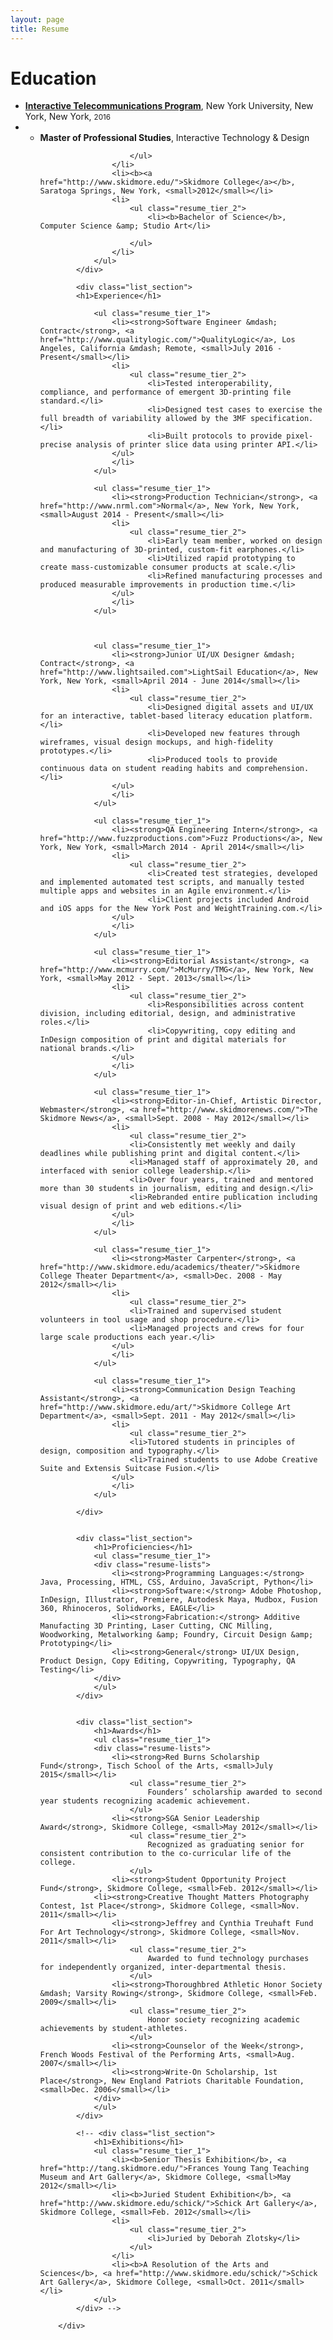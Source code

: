 ```yaml
---
layout: page
title: Resume
---
```


<div class="resume">
			<div class="list_section">
				<h1>Education</h1>
				<ul class="resume_tier_1">
					<li><b><a href="http://itp.nyu.edu"> Interactive Telecommunications Program</a></b>, New York University, New York, New York, <small>2016</small></li>
					<li>
						<ul class="resume_tier_2">
							<li><b>Master of Professional Studies</b>, Interactive Technology &amp; Design</li>
		
						</ul>
					</li>
					<li><b><a href="http://www.skidmore.edu/">Skidmore College</a></b>, Saratoga Springs, New York, <small>2012</small></li>
					<li>
						<ul class="resume_tier_2">
							<li><b>Bachelor of Science</b>, Computer Science &amp; Studio Art</li>
							
						</ul>
					</li>
				</ul>
			</div>

			<div class="list_section">
			<h1>Experience</h1>

				<ul class="resume_tier_1">
					<li><strong>Software Engineer &mdash; Contract</strong>, <a href="http://www.qualitylogic.com/">QualityLogic</a>, Los Angeles, California &mdash; Remote, <small>July 2016 - Present</small></li>
					<li>
						<ul class="resume_tier_2">
							<li>Tested interoperability, compliance, and performance of emergent 3D-printing file standard.</li>
							<li>Designed test cases to exercise the full breadth of variability allowed by the 3MF specification.</li> 
							<li>Built protocols to provide pixel-precise analysis of printer slice data using printer API.</li>
					</ul>
					</li>
				</ul>

				<ul class="resume_tier_1">
					<li><strong>Production Technician</strong>, <a href="http://www.nrml.com">Normal</a>, New York, New York, <small>August 2014 - Present</small></li>
					<li>
						<ul class="resume_tier_2">
							<li>Early team member, worked on design and manufacturing of 3D-printed, custom-fit earphones.</li>
							<li>Utilized rapid prototyping to create mass-customizable consumer products at scale.</li> 
							<li>Refined manufacturing processes and produced measurable improvements in production time.</li>
					</ul>
					</li>
				</ul>

				

				<ul class="resume_tier_1">
					<li><strong>Junior UI/UX Designer &mdash; Contract</strong>, <a href="http://www.lightsailed.com">LightSail Education</a>, New York, New York, <small>April 2014 - June 2014</small></li>
					<li>
						<ul class="resume_tier_2">
							<li>Designed digital assets and UI/UX for an interactive, tablet-based literacy education platform.</li>
							<li>Developed new features through wireframes, visual design mockups, and high-fidelity prototypes.</li>
							<li>Produced tools to provide continuous data on student reading habits and comprehension.</li>
					</ul>
					</li>
				</ul>

				<ul class="resume_tier_1">
					<li><strong>QA Engineering Intern</strong>, <a href="http://www.fuzzproductions.com">Fuzz Productions</a>, New York, New York, <small>March 2014 - April 2014</small></li>
					<li>
						<ul class="resume_tier_2">
							<li>Created test strategies, developed and implemented automated test scripts, and manually tested multiple apps and websites in an Agile environment.</li>
							<li>Client projects included Android and iOS apps for the New York Post and WeightTraining.com.</li>
					</ul>
					</li>
				</ul>

				<ul class="resume_tier_1">
					<li><strong>Editorial Assistant</strong>, <a href="http://www.mcmurry.com/">McMurry/TMG</a>, New York, New York, <small>May 2012 - Sept. 2013</small></li>
					<li>
						<ul class="resume_tier_2">
							<li>Responsibilities across content division, including editorial, design, and administrative roles.</li>
							<li>Copywriting, copy editing and InDesign composition of print and digital materials for national brands.</li>
					</ul>
					</li>
				</ul>

				<ul class="resume_tier_1">
					<li><strong>Editor-in-Chief, Artistic Director, Webmaster</strong>, <a href="http://www.skidmorenews.com/">The Skidmore News</a>, <small>Sept. 2008 - May 2012</small></li>
					<li>
						<ul class="resume_tier_2">
						<li>Consistently met weekly and daily deadlines while publishing print and digital content.</li>
						<li>Managed staff of approximately 20, and interfaced with senior college leadership.</li>
						<li>Over four years, trained and mentored more than 30 students in journalism, editing and design.</li>
						<li>Rebranded entire publication including visual design of print and web editions.</li>
					</ul>
					</li>
				</ul>

				<ul class="resume_tier_1">
					<li><strong>Master Carpenter</strong>, <a href="http://www.skidmore.edu/academics/theater/">Skidmore College Theater Department</a>, <small>Dec. 2008 - May 2012</small></li>
					<li>
						<ul class="resume_tier_2">
						<li>Trained and supervised student volunteers in tool usage and shop procedure.</li>
						<li>Managed projects and crews for four large scale productions each year.</li>
					</ul>
					</li>
				</ul>

				<ul class="resume_tier_1">
					<li><strong>Communication Design Teaching Assistant</strong>, <a href="http://www.skidmore.edu/art/">Skidmore College Art Department</a>, <small>Sept. 2011 - May 2012</small></li>
					<li>
						<ul class="resume_tier_2">
						<li>Tutored students in principles of design, composition and typography.</li>
						<li>Trained students to use Adobe Creative Suite and Extensis Suitcase Fusion.</li>
					</ul>
					</li>
				</ul>


<!-- 				<ul class="resume_tier_1">
					<li><strong>Sports Copy Editor</strong>, <a href="http://www.saratogian.com/">The Saratogian</a>, Saratoga Springs, New York, <small>Summer 2010, 2011</small></li>
					<li>
						<ul class="resume_tier_2">
						<li>Copy edited and composed up to four pages during production of daily newspaper.</li>
						<li>Contributed to coverage of national sporting events including the Travers Stakes.</li>
					</ul>
					</li>
				</ul>	

				<ul class="resume_tier_1">
					<li><strong>Carpenter</strong>, <a href="http://operasaratoga.org/index.php">Opera Saratoga</a>, Saratoga Springs, New York, <small>Summer 2009, 2010</small></li>
				</ul>

				<ul class="resume_tier_1">
					<li><strong>Junior Carpenter</strong>, <a href="http://www.ashernichols.com/">Asher Nichols and Craftsmen</a>, Chestnut Hill, Massachusetts, <small>Summer 2009</small></li>
				</ul>		

				<ul class="resume_tier_1">
					<li><strong>Counselor</strong>, <a href="http://www.frenchwoods.com/">French Woods Festival of the Performing Arts</a>, Hancock, New York, <small>Summer 2007, 2008</small></li>
				</ul>	 -->


			</div>


			<div class="list_section">
				<h1>Proficiencies</h1>
				<ul class="resume_tier_1">
				<div class="resume-lists">
					<li><strong>Programming Languages:</strong> Java, Processing, HTML, CSS, Arduino, JavaScript, Python</li>
					<li><strong>Software:</strong> Adobe Photoshop, InDesign, Illustrator, Premiere, Autodesk Maya, Mudbox, Fusion 360, Rhinoceros, Solidworks, EAGLE</li>
					<li><strong>Fabrication:</strong> Additive Manufacting 3D Printing, Laser Cutting, CNC Milling, Woodworking, Metalworking &amp; Foundry, Circuit Design &amp; Prototyping</li>
					<li><strong>General</strong> UI/UX Design, Product Design, Copy Editing, Copywriting, Typography, QA Testing</li>
				</div>
				</ul>
			</div>


			<div class="list_section">
				<h1>Awards</h1>
				<ul class="resume_tier_1">
				<div class="resume-lists">
					<li><strong>Red Burns Scholarship Fund</strong>, Tisch School of the Arts, <small>July 2015</small></li>
						<ul class="resume_tier_2">
							Founders’ scholarship awarded to second year students recognizing academic achievement.
						</ul>
					<li><strong>SGA Senior Leadership Award</strong>, Skidmore College, <small>May 2012</small></li>
						<ul class="resume_tier_2">
							Recognized as graduating senior for consistent contribution to the co-curricular life of the college.
						</ul>
					<li><strong>Student Opportunity Project Fund</strong>, Skidmore College, <small>Feb. 2012</small></li>
				<li><strong>Creative Thought Matters Photography Contest, 1st Place</strong>, Skidmore College, <small>Nov. 2011</small></li>
					<li><strong>Jeffrey and Cynthia Treuhaft Fund For Art Technology</strong>, Skidmore College, <small>Nov. 2011</small></li>
						<ul class="resume_tier_2">
							Awarded to fund technology purchases for independently organized, inter-departmental thesis.
						</ul>
					<li><strong>Thoroughbred Athletic Honor Society &mdash; Varsity Rowing</strong>, Skidmore College, <small>Feb. 2009</small></li>
						<ul class="resume_tier_2">
							Honor society recognizing academic achievements by student-athletes.
						</ul>
					<li><strong>Counselor of the Week</strong>, French Woods Festival of the Performing Arts, <small>Aug. 2007</small></li>
					<li><strong>Write-On Scholarship, 1st Place</strong>, New England Patriots Charitable Foundation, <small>Dec. 2006</small></li>
				</div>
				</ul>
			</div>

			<!-- <div class="list_section">
				<h1>Exhibitions</h1>
				<ul class="resume_tier_1">
					<li><b>Senior Thesis Exhibition</b>, <a href="http://tang.skidmore.edu/">Frances Young Tang Teaching Museum and Art Gallery</a>, Skidmore College, <small>May 2012</small></li>
					<li><b>Juried Student Exhibition</b>, <a href="http://www.skidmore.edu/schick/">Schick Art Gallery</a>, Skidmore College, <small>Feb. 2012</small></li>
					<li>
						<ul class="resume_tier_2">
							<li>Juried by Deborah Zlotsky</li>
						</ul>
					</li>
					<li><b>A Resolution of the Arts and Sciences</b>, <a href="http://www.skidmore.edu/schick/">Schick Art Gallery</a>, Skidmore College, <small>Oct. 2011</small></li>
				</ul>
			</div> -->

		</div>